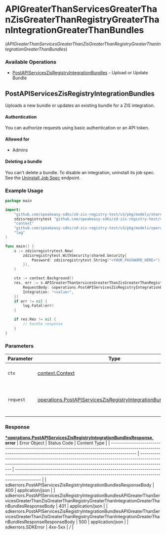 # APIGreaterThanServicesGreaterThanZisGreaterThanRegistryGreaterThanIntegrationGreaterThanBundles
(*APIGreaterThanServicesGreaterThanZisGreaterThanRegistryGreaterThanIntegrationGreaterThanBundles*)

### Available Operations

* [PostAPIServicesZisRegistryIntegrationBundles](#postapiserviceszisregistryintegrationbundles) - Upload or Update Bundle

## PostAPIServicesZisRegistryIntegrationBundles

Uploads a new bundle or updates an existing bundle for a ZIS integration.

#### Authentication

You can authorize requests using basic authentication or an API token.

#### Allowed for

* Admins

#### Deleting a bundle

You can't delete a bundle. To disable an integration, uninstall its
job spec. See the [Uninstall
Job Spec](/api-reference/integration-services/registry/jobspecs/#uninstall-job-spec)
endpoint.

### Example Usage

```go
package main

import(
	"github.com/speakeasy-sdks/zd-zis-registry-test/v3/pkg/models/shared"
	zdzisregistrytest "github.com/speakeasy-sdks/zd-zis-registry-test/v3"
	"context"
	"github.com/speakeasy-sdks/zd-zis-registry-test/v3/pkg/models/operations"
	"log"
)

func main() {
    s := zdzisregistrytest.New(
        zdzisregistrytest.WithSecurity(shared.Security{
            Password: zdzisregistrytest.String("<YOUR_PASSWORD_HERE>"),
        }),
    )

    ctx := context.Background()
    res, err := s.APIGreaterThanServicesGreaterThanZisGreaterThanRegistryGreaterThanIntegrationGreaterThanBundles.PostAPIServicesZisRegistryIntegrationBundles(ctx, operations.PostAPIServicesZisRegistryIntegrationBundlesRequest{
        RequestBody: &operations.PostAPIServicesZisRegistryIntegrationBundlesRequestBody{},
        Integration: "<value>",
    })
    if err != nil {
        log.Fatal(err)
    }

    if res.Res != nil {
        // handle response
    }
}
```

### Parameters

| Parameter                                                                                                                                            | Type                                                                                                                                                 | Required                                                                                                                                             | Description                                                                                                                                          |
| ---------------------------------------------------------------------------------------------------------------------------------------------------- | ---------------------------------------------------------------------------------------------------------------------------------------------------- | ---------------------------------------------------------------------------------------------------------------------------------------------------- | ---------------------------------------------------------------------------------------------------------------------------------------------------- |
| `ctx`                                                                                                                                                | [context.Context](https://pkg.go.dev/context#Context)                                                                                                | :heavy_check_mark:                                                                                                                                   | The context to use for the request.                                                                                                                  |
| `request`                                                                                                                                            | [operations.PostAPIServicesZisRegistryIntegrationBundlesRequest](../../pkg/models/operations/postapiserviceszisregistryintegrationbundlesrequest.md) | :heavy_check_mark:                                                                                                                                   | The request object to use for the request.                                                                                                           |


### Response

**[*operations.PostAPIServicesZisRegistryIntegrationBundlesResponse](../../pkg/models/operations/postapiserviceszisregistryintegrationbundlesresponse.md), error**
| Error Object                                                                                                                                                              | Status Code                                                                                                                                                               | Content Type                                                                                                                                                              |
| ------------------------------------------------------------------------------------------------------------------------------------------------------------------------- | ------------------------------------------------------------------------------------------------------------------------------------------------------------------------- | ------------------------------------------------------------------------------------------------------------------------------------------------------------------------- |
| sdkerrors.PostAPIServicesZisRegistryIntegrationBundlesResponseBody                                                                                                        | 400                                                                                                                                                                       | application/json                                                                                                                                                          |
| sdkerrors.PostAPIServicesZisRegistryIntegrationBundlesAPIGreaterThanServicesGreaterThanZisGreaterThanRegistryGreaterThanIntegrationGreaterThanBundlesResponseBody         | 401                                                                                                                                                                       | application/json                                                                                                                                                          |
| sdkerrors.PostAPIServicesZisRegistryIntegrationBundlesAPIGreaterThanServicesGreaterThanZisGreaterThanRegistryGreaterThanIntegrationGreaterThanBundlesResponseResponseBody | 500                                                                                                                                                                       | application/json                                                                                                                                                          |
| sdkerrors.SDKError                                                                                                                                                        | 4xx-5xx                                                                                                                                                                   | */*                                                                                                                                                                       |

